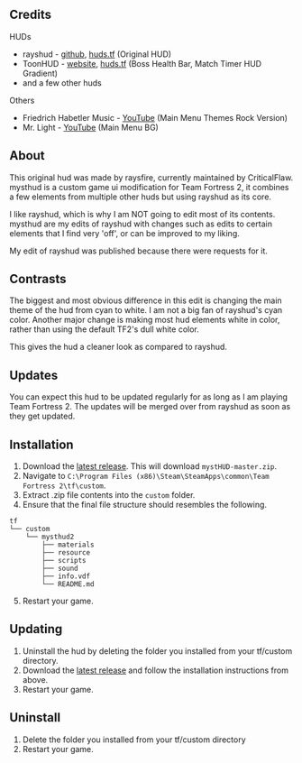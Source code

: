 Credits
----
HUDs
- rayshud - [github](https://github.com/raysfire/rayshud), [huds.tf](https://github.com/raysfire/rayshud) (Original HUD)
- ToonHUD - [website](http://toonhud.com/), [huds.tf](http://huds.tf/forum/showthread.php?tid=234) (Boss Health Bar, Match Timer HUD Gradient)
- and a few other huds

Others
- Friedrich Habetler Music - [YouTube](https://www.youtube.com/channel/UCxNHoPzGagd7YxvWavZj8Ag) (Main Menu Themes Rock Version)
- Mr. Light - [YouTube](https://www.youtube.com/watch?v=bhZ8JV2C79A) (Main Menu BG)

About
--------
This original hud was made by raysfire, currently maintained by CriticalFlaw. mysthud is a custom game ui modification for Team Fortress 2, it combines a few elements from multiple other huds but using rayshud as its core.

I like rayshud, which is why I am NOT going to edit most of its contents. mysthud are my edits of rayshud with changes such as edits to certain elements that I find very 'off', or can be improved to my liking.

My edit of rayshud was published because there were requests for it.

Contrasts
----
The biggest and most obvious difference in this edit is changing the main theme of the hud from cyan to white. I am not a big fan of rayshud's cyan color. Another major change is making most hud elements white in color, rather than using the default TF2's dull white color.

This gives the hud a cleaner look as compared to rayshud.

Updates
----
You can expect this hud to be updated regularly for as long as I am playing Team Fortress 2. The updates will be merged over from rayshud as soon as they get updated.

Installation
----
1. Download the [latest release](https://github.com/my3t/mystHUD/archive/master.zip). This will download `mystHUD-master.zip`.
2. Navigate to `C:\Program Files (x86)\Steam\SteamApps\common\Team Fortress 2\tf\custom`.
3. Extract .zip file contents into the `custom` folder.
4. Ensure that the final file structure should resembles the following.
```
tf
└── custom
    └── mysthud2
        ├── materials
        ├── resource
        ├── scripts
        ├── sound
        ├── info.vdf
        └── README.md
```
5. Restart your game.

Updating
----
1. Uninstall the hud by deleting the folder you installed from your tf/custom directory.
2. Download the [latest release](https://github.com/my3t/mysthud2/archive/master.zip) and follow the installation instructions from above.
3. Restart your game.

Uninstall
----
1. Delete the folder you installed from your tf/custom directory
2. Restart your game.
